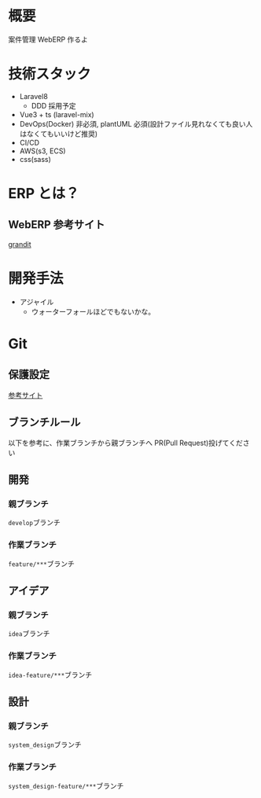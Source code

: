 # 概要

案件管理 WebERP 作るよ

# 技術スタック

- Laravel8
  - DDD 採用予定
- Vue3 + ts (laravel-mix)
- DevOps(Docker) 非必須, plantUML 必須(設計ファイル見れなくても良い人はなくてもいいけど推奨)
- CI/CD
- AWS(s3, ECS)
- css(sass)

# ERP とは？

## WebERP 参考サイト

[grandit](https://www.grandit.jp)

# 開発手法

- アジャイル
  - ウォーターフォールほどでもないかな。

# Git

## 保護設定

[参考サイト](https://qiita.com/da-sugi/items/ba3cd83e64c689795c50)

## ブランチルール

以下を参考に、作業ブランチから親ブランチへ PR(Pull Request)投げてください

## 開発

### 親ブランチ

`develop`ブランチ

### 作業ブランチ

`feature/***`ブランチ

## アイデア

### 親ブランチ

`idea`ブランチ

### 作業ブランチ

`idea-feature/***`ブランチ

## 設計

### 親ブランチ

`system_design`ブランチ

### 作業ブランチ

`system_design-feature/***`ブランチ

